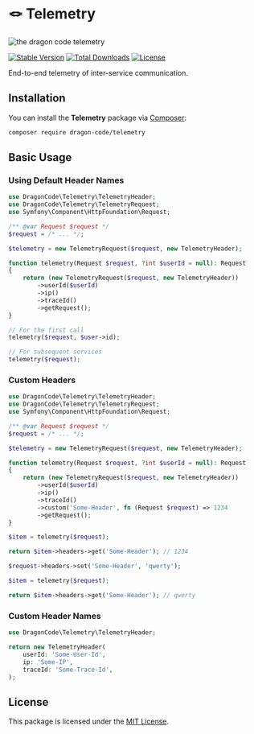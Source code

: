 # 🪢 Telemetry

![the dragon code telemetry](https://preview.dragon-code.pro/the%20dragon%20code/telemetry.svg?brand=symfony&mode=auto)

[![Stable Version][badge_stable]][link_packagist]
[![Total Downloads][badge_downloads]][link_packagist]
[![License][badge_license]][link_license]

End-to-end telemetry of inter-service communication.

## Installation

You can install the **Telemetry** package via [Composer](https://getcomposer.org):

```Bash
composer require dragon-code/telemetry
```

## Basic Usage

### Using Default Header Names

```php
use DragonCode\Telemetry\TelemetryHeader;
use DragonCode\Telemetry\TelemetryRequest;
use Symfony\Component\HttpFoundation\Request;

/** @var Request $request */
$request = /* ... */;

$telemetry = new TelemetryRequest($request, new TelemetryHeader);

function telemetry(Request $request, ?int $userId = null): Request
{
    return (new TelemetryRequest($request, new TelemetryHeader))
        ->userId($userId)
        ->ip()
        ->traceId()
        ->getRequest();
}

// For the first call
telemetry($request, $user->id);

// For subsequent services
telemetry($request);
```

### Custom Headers

```php
use DragonCode\Telemetry\TelemetryHeader;
use DragonCode\Telemetry\TelemetryRequest;
use Symfony\Component\HttpFoundation\Request;

/** @var Request $request */
$request = /* ... */;

$telemetry = new TelemetryRequest($request, new TelemetryHeader);

function telemetry(Request $request, ?int $userId = null): Request
{
    return (new TelemetryRequest($request, new TelemetryHeader))
        ->userId($userId)
        ->ip()
        ->traceId()
        ->custom('Some-Header', fn (Request $request) => 1234
        ->getRequest();
}
```

```php
$item = telemetry($request);

return $item->headers->get('Some-Header'); // 1234
```

```php
$request->headers->set('Some-Header', 'qwerty');

$item = telemetry($request);

return $item->headers->get('Some-Header'); // qwerty
```

### Custom Header Names

```php
use DragonCode\Telemetry\TelemetryHeader;

return new TelemetryHeader(
    userId: 'Some-User-Id',
    ip: 'Some-IP',
    traceId: 'Some-Trace-Id',
);
```

## License

This package is licensed under the [MIT License](LICENSE).


[badge_downloads]:      https://img.shields.io/packagist/dt/dragon-code/telemetry.svg?style=flat-square

[badge_license]:        https://img.shields.io/packagist/l/dragon-code/telemetry.svg?style=flat-square

[badge_stable]:         https://img.shields.io/github/v/release/TheDragonCode/telemetry?label=packagist&style=flat-square

[link_license]:         LICENSE

[link_packagist]:       https://packagist.org/packages/dragon-code/telemetry
